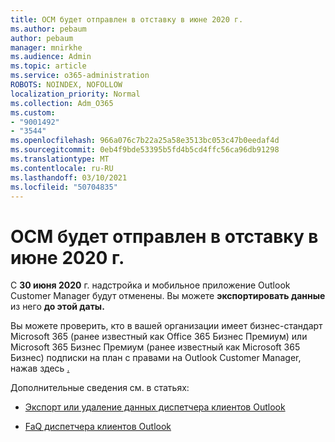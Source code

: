 ```yaml
---
title: OCM будет отправлен в отставку в июне 2020 г.
ms.author: pebaum
author: pebaum
manager: mnirkhe
ms.audience: Admin
ms.topic: article
ms.service: o365-administration
ROBOTS: NOINDEX, NOFOLLOW
localization_priority: Normal
ms.collection: Adm_O365
ms.custom:
- "9001492"
- "3544"
ms.openlocfilehash: 966a076c7b22a25a58e3513bc053c47b0eedaf4d
ms.sourcegitcommit: 0eb4f9bde53395b5fd4b5cd4ffc56ca96db91298
ms.translationtype: MT
ms.contentlocale: ru-RU
ms.lasthandoff: 03/10/2021
ms.locfileid: "50704835"
---
```

# <a name="ocm-to-be-retired-june-2020"></a>OCM будет отправлен в отставку в июне 2020 г.


С **30 июня 2020** г. надстройка и мобильное приложение Outlook Customer Manager будут отменены. Вы можете **экспортировать данные** из него **до этой даты.**  

Вы можете проверить, кто в вашей организации имеет бизнес-стандарт Microsoft 365 (ранее известный как Office 365 Бизнес Премиум) или Microsoft 365 Бизнес Премиум (ранее известный как Microsoft 365 Бизнес) подписки на план с правами на Outlook Customer Manager, нажав здесь [.](https://admin.microsoft.com/AdminPortal/Home?ref=/users)

Дополнительные сведения см. в статьях:

- [Экспорт или удаление данных диспетчера клиентов Outlook](https://support.office.com/article/1a421cb4-e8de-4b44-bfb8-710b92820439)

- [FaQ диспетчера клиентов Outlook](https://techcommunity.microsoft.com/t5/outlook-customer-manager/faq-frequently-asked-questions-about-outlook-customer-manager/m-p/29680)
